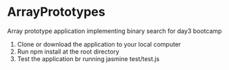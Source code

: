 # ArrayPrototypes
Array prototype application implementing binary search for day3 bootcamp

1. Clone or download the application to your local computer
2. Run npm install at the root directory
3. Test the application br running jasmine test/test.js